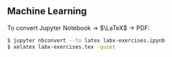 ## Machine Learning

To convert Jupyter Notebook &rarr; $\LaTeX$ &rarr; PDF:

```sh
$ jupyter nbconvert --to latex labx-exercises.ipynb
$ xelatex labx-exercises.tex -quiet
```
